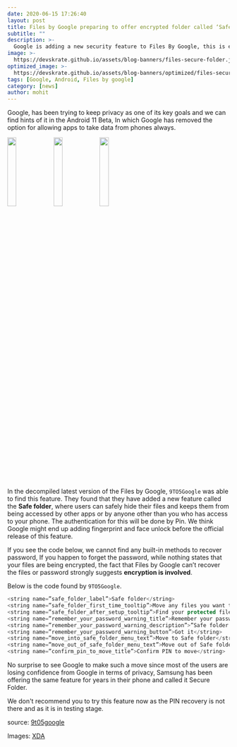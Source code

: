 ```yaml
---
date: 2020-06-15 17:26:40
layout: post
title: Files by Google preparing to offer encrypted folder called ‘Safe folder’
subtitle: ""
description: >-
  Google is adding a new security feature to Files By Google, this is everything you need to know
image: >-
  https://devskrate.github.io/assets/blog-banners/files-secure-folder.jpg
optimized_image: >-
  https://devskrate.github.io/assets/blog-banners/optimized/files-secure-folder.webp
tags: [Google, Android, Files by google]
category: [news]
author: mohit
---
```


Google, has been trying to keep privacy as one of its key goals and we can find hints of it in the Android 11 Beta, In which Google has removed the option for allowing apps to take data from phones always.

<a href="https://devskrate.github.io/assets/images/google/files-by-google/xda-safe-folder-intro.jpg" data-lightbox="image-1" data-title="My caption"><img width="20%" src="https://devskrate.github.io/assets/images/google/files-by-google/xda-safe-folder-intro.jpg"></a>
<a href="https://devskrate.github.io/assets/images/google/files-by-google/xda-safe-folder-moving.jpg" data-lightbox="image-1" data-title="My caption"><img width="20%" src="https://devskrate.github.io/assets/images/google/files-by-google/xda-safe-folder-moving.jpg"></a>
<a href="https://devskrate.github.io/assets/images/google/files-by-google/xda-safe-folder-remember-password.jpg" data-lightbox="image-1" data-title="My caption"><img width="20%" src="https://devskrate.github.io/assets/images/google/files-by-google/xda-safe-folder-remember-password.jpg"></a>

In the decompiled latest version of the Files by Google, `9TO5Google` was able to find this feature. They found that they have added a new feature called the **Safe folder**, where users can safely hide their files and keeps them from being accessed by other apps or by anyone other than you who has access to your phone. The authentication for this will be done by Pin. We think Google might end up adding fingerprint and face unlock before the official release of this feature.

If you see the code below, we cannot find any built-in methods to recover password, If you happen to forget the password, while nothing states that your files are being encrypted, the fact that Files by Google can’t recover the files or password strongly suggests **encryption is involved**.

Below is the code found by `9TO5Google`.

```java
<string name=”safe_folder_label”>Safe folder</string>
<string name=”safe_folder_first_time_tooltip”>Move any files you want to keep protected by a PIN to this folder.</string>
<string name=”safe_folder_after_setup_tooltip”>Find your protected files in this folder.</string>
<string name=”remember_your_password_warning_title”>Remember your password</string>
<string name=”remember_your_password_warning_description”>”Safe folder can’t be opened again if you forget the password.”</string>
<string name=”remember_your_password_warning_button”>Got it</string>
<string name=”move_into_safe_folder_menu_text”>Move to Safe folder</string>
<string name=”move_out_of_safe_folder_menu_text”>Move out of Safe folder</string>
<string name=”confirm_pin_to_move_title”>Confirm PIN to move</string>
```

No surprise to see Google to make such a move since most of the users are losing confidence from Google in terms of privacy, Samsung has been offering the same feature for years in their phone and called it Secure Folder.

We don't recommend you to try this feature now as the PIN recovery is not there and as it is in testing stage.

source: [9t05google](https://9to5google.com/2020/06/12/files-by-google-safe-folder/)

Images: [XDA](https://www.xda-developers.com/files-by-google-safe-folder-protect-files-4-digit-pin/)
